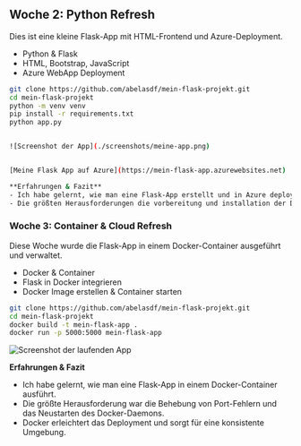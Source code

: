 ## Woche 2: Python Refresh

Dies ist eine kleine Flask-App mit HTML-Frontend und Azure-Deployment.


- Python & Flask
- HTML, Bootstrap, JavaScript
- Azure WebApp Deployment

```bash
git clone https://github.com/abelasdf/mein-flask-projekt.git
cd mein-flask-projekt
python -m venv venv
pip install -r requirements.txt
python app.py


![Screenshot der App](./screenshots/meine-app.png)


[Meine Flask App auf Azure](https://mein-flask-app.azurewebsites.net)

**Erfahrungen & Fazit**
- Ich habe gelernt, wie man eine Flask-App erstellt und in Azure deployt.
- Die größten Herausforderungen die vorbereitung und installation der Dependencies. 
```

### Woche 3: Container & Cloud Refresh


Diese Woche wurde die Flask-App in einem Docker-Container ausgeführt und verwaltet.

- Docker & Container
- Flask in Docker integrieren
- Docker Image erstellen & Container starten

```bash
git clone https://github.com/abelasdf/mein-flask-projekt.git
cd mein-flask-projekt
docker build -t mein-flask-app .
docker run -p 5000:5000 mein-flask-app
```

![Screenshot der laufenden App](./screenshots/docker-flask.png)

**Erfahrungen & Fazit**
- Ich habe gelernt, wie man eine Flask-App in einem Docker-Container ausführt.
- Die größte Herausforderung war die Behebung von Port-Fehlern und das Neustarten des Docker-Daemons.
- Docker erleichtert das Deployment und sorgt für eine konsistente Umgebung.

```